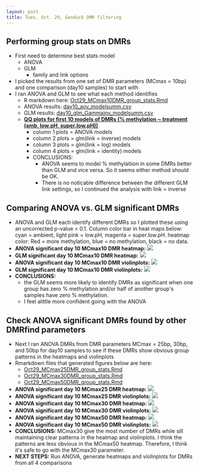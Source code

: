 ```yaml
---
layout: post
title: Tues. Oct. 29, Geoduck DMR filtering
---
```


## Performing group stats on DMRs
- First need to determine best stats model
	- ANOVA
	- GLM
		- family and link options
- I picked the results from one set of DMR parameters (MCmax = 10bp) and one comparison (day10 samples) to start with 
- I ran ANOVA and GLM to see what each method identifies
	- R markdown here: [Oct29_MCmax10DMR_group_stats.Rmd](https://github.com/shellytrigg/Shelly_Pgenerosa/blob/master/analyses/DMRs_heatmap/Oct29_MCmax10DMR_group_stats.Rmd)
	- ANOVA results: [day10_aov_modelsumm.csv](https://github.com/shellytrigg/Shelly_Pgenerosa/blob/master/analyses/DMRs_heatmap/day10_aov_modelsumm.csv)
	- GLM results: [day10_glm_Gammainv_modelsumm.csv](https://github.com/shellytrigg/Shelly_Pgenerosa/blob/master/analyses/DMRs_heatmap/day10_glm_Gammainv_modelsumm.csv)
	- [**QQ plots for first 10 models of DMRs (% methylation ~ treatment (amb, low.pH, super.low.pH))**](https://github.com/shellytrigg/Shelly_Pgenerosa/blob/master/analyses/DMRs_heatmap/day10_MCmax10DMR_qqplots1-10.pdf)
		- column 1 plots = ANOVA models 
		- column 2 plots = glm(link = inverse) models
		- column 3 plots = glm(link = log) models
		- column 4 plots = glm(link = identity) models
		- CONCLUSIONS: 
			- ANOVA seems to model % methylatiion in some DMRs better than GLM and vice versa. So it seems either method should be OK.
			- There is no noticable difference between the different GLM link settings, so I continued the analysis with link = inverse

## Comparing ANOVA vs. GLM significant DMRs
- ANOVA and GLM each identify different DMRs so I plotted these using an uncorrected p-value < 0.1. Column color bar in heat maps below: cyan = ambient, light pink = low.pH, magenta = super.low.pH. heatmap color: Red = more methylation, blue = no methylation, black = no data.
- **ANOVA significant day 10 MCmax10 DMR heatmap:** [![](https://raw.githubusercontent.com/shellytrigg/Shelly_Pgenerosa/master/analyses/DMRs_heatmap/day10_MCmax10DMR_aov0.1_heatmap.jpg)](https://raw.githubusercontent.com/shellytrigg/Shelly_Pgenerosa/master/analyses/DMRs_heatmap/day10_MCmax10DMR_aov0.1_heatmap.jpg)
- **GLM significant day 10 MCmax10 DMR heatmap:** [![](https://raw.githubusercontent.com/shellytrigg/Shelly_Pgenerosa/master/analyses/DMRs_heatmap/day10_MCmax10DMR_glm0.1_heatmap.jpg)](https://raw.githubusercontent.com/shellytrigg/Shelly_Pgenerosa/master/analyses/DMRs_heatmap/day10_MCmax10DMR_glm0.1_heatmap.jpg)
- **ANOVA significant day 10 MCmax10 DMR violinplots:** [![](https://raw.githubusercontent.com/shellytrigg/Shelly_Pgenerosa/master/analyses/DMRs_heatmap/day10_MCmax10DMR_aov0.1_boxplots.jpg)](https://raw.githubusercontent.com/shellytrigg/Shelly_Pgenerosa/master/analyses/DMRs_heatmap/day10_MCmax10DMR_aov0.1_boxplots.jpg)
- **GLM significant day 10 MCmax10 DMR violinplots:** [![](https://raw.githubusercontent.com/shellytrigg/Shelly_Pgenerosa/master/analyses/DMRs_heatmap/day10_MCmax10DMR_glm0.1_boxplots.jpg)](https://raw.githubusercontent.com/shellytrigg/Shelly_Pgenerosa/master/analyses/DMRs_heatmap/day10_MCmax10DMR_glm0.1_boxplots.jpg)
- **CONCLUSIONS:** 
	- the GLM seems more likely to identify DMRs as significant when one group has zero % methylation and/or half of another group's samples have zero % methylation. 
	- I feel alittle more confident going with the ANOVA

## Check ANOVA significant DMRs found by other DMRfind parameters
- Next I ran ANOVA DMRs from DMR parameters MCmax = 25bp, 30bp, and 50bp for day10 samples to see if these DMRs show obvious group patterns in the heatmaps and violinplots
- Rmarkdown files that generated figures below are here:
	- [Oct29_MCmax25DMR_group_stats.Rmd](https://github.com/shellytrigg/Shelly_Pgenerosa/blob/master/analyses/DMRs_heatmap/Oct29_MCmax25DMR_group_stats.Rmd)
	- [Oct29_MCmax30DMR_group_stats.Rmd](https://github.com/shellytrigg/Shelly_Pgenerosa/blob/master/analyses/DMRs_heatmap/Oct29_MCmax30DMR_group_stats.Rmd)
	- [Oct29_MCmax50DMR_group_stats.Rmd](https://github.com/shellytrigg/Shelly_Pgenerosa/blob/master/analyses/DMRs_heatmap/Oct29_MCmax50DMR_group_stats.Rmd)
- **ANOVA significant day 10 MCmax25 DMR heatmap:** [![](https://raw.githubusercontent.com/shellytrigg/Shelly_Pgenerosa/master/analyses/DMRs_heatmap/day10_MCmax25DMR_aov0.1_heatmap.jpg)](https://raw.githubusercontent.com/shellytrigg/Shelly_Pgenerosa/master/analyses/DMRs_heatmap/day10_MCmax25DMR_aov0.1_heatmap.jpg)
- **ANOVA significant day 10 MCmax25 DMR violinplots:** [![](https://raw.githubusercontent.com/shellytrigg/Shelly_Pgenerosa/master/analyses/DMRs_heatmap/day10_MCmax25DMR_aov0.1_boxplots.jpg)](https://raw.githubusercontent.com/shellytrigg/Shelly_Pgenerosa/master/analyses/DMRs_heatmap/day10_MCmax25DMR_aov0.1_boxplots.jpg)
- **ANOVA significant day 10 MCmax30 DMR heatmap:** [![](https://raw.githubusercontent.com/shellytrigg/Shelly_Pgenerosa/master/analyses/DMRs_heatmap/day10_MCmax30DMR_aov0.1_heatmap.jpg)](https://raw.githubusercontent.com/shellytrigg/Shelly_Pgenerosa/master/analyses/DMRs_heatmap/day10_MCmax30DMR_aov0.1_heatmap.jpg)
- **ANOVA significant day 10 MCmax30 DMR violinplots:** [![](https://raw.githubusercontent.com/shellytrigg/Shelly_Pgenerosa/master/analyses/DMRs_heatmap/day10_MCmax30DMR_aov0.1_boxplots.jpg)](https://raw.githubusercontent.com/shellytrigg/Shelly_Pgenerosa/master/analyses/DMRs_heatmap/day10_MCmax30DMR_aov0.1_boxplots.jpg)
- **ANOVA significant day 10 MCmax50 DMR heatmap:** [![](https://raw.githubusercontent.com/shellytrigg/Shelly_Pgenerosa/master/analyses/DMRs_heatmap/day10_MCmax50DMR_aov0.1_heatmap.jpg)](https://raw.githubusercontent.com/shellytrigg/Shelly_Pgenerosa/master/analyses/DMRs_heatmap/day10_MCmax50DMR_aov0.1_heatmap.jpg)
- **ANOVA significant day 10 MCmax50 DMR violinplots:** [![](https://raw.githubusercontent.com/shellytrigg/Shelly_Pgenerosa/master/analyses/DMRs_heatmap/day10_MCmax50DMR_aov0.1_boxplots.jpg)](https://raw.githubusercontent.com/shellytrigg/Shelly_Pgenerosa/master/analyses/DMRs_heatmap/day10_MCmax50DMR_aov0.1_boxplots.jpg)
- **CONCLUSIONS:** MCmax30 give the most number of DMRs while sill maintaining clear patterns in the heatmap and violinplots. I think the patterns are less obvious in the MCmax50 heatmap. Therefore, I think it's safe to go with the MCmax30 parameter. 
- **NEXT STEPS:** Run ANOVA, generate heatmaps and violinplots for DMRs from all 4 comparisons
